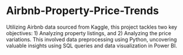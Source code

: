# Airbnb-Property-Price-Trends
Utilizing Airbnb data sourced from Kaggle, this project tackles two key objectives: 1) Analyzing property listings, and 2) Analyzing the price variations. This involved data preprocessing using Python, uncovering valuable insights using SQL queries and data visualization in Power BI.
